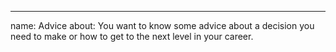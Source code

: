 ---
name: Advice
about: You want to know some advice about a decision you need to make or how to get
  to the next level in your career.

